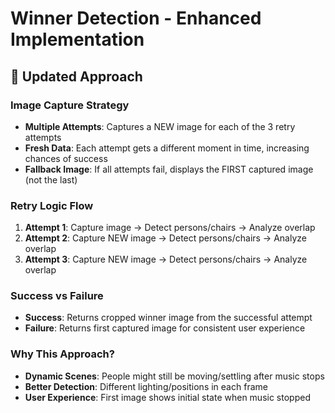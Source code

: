# Winner Detection - Enhanced Implementation

## 🔄 Updated Approach

### Image Capture Strategy
- **Multiple Attempts**: Captures a NEW image for each of the 3 retry attempts
- **Fresh Data**: Each attempt gets a different moment in time, increasing chances of success
- **Fallback Image**: If all attempts fail, displays the FIRST captured image (not the last)

### Retry Logic Flow
1. **Attempt 1**: Capture image → Detect persons/chairs → Analyze overlap
2. **Attempt 2**: Capture NEW image → Detect persons/chairs → Analyze overlap
3. **Attempt 3**: Capture NEW image → Detect persons/chairs → Analyze overlap

### Success vs Failure
- **Success**: Returns cropped winner image from the successful attempt
- **Failure**: Returns first captured image for consistent user experience

### Why This Approach?
- **Dynamic Scenes**: People might still be moving/settling after music stops
- **Better Detection**: Different lighting/positions in each frame
- **User Experience**: First image shows initial state when music stopped